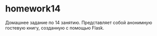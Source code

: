 # homework14
Домашнее задание по 14 занятию.
Представляет собой анонимную гостевую книгу, созданную с помощью Flask.
